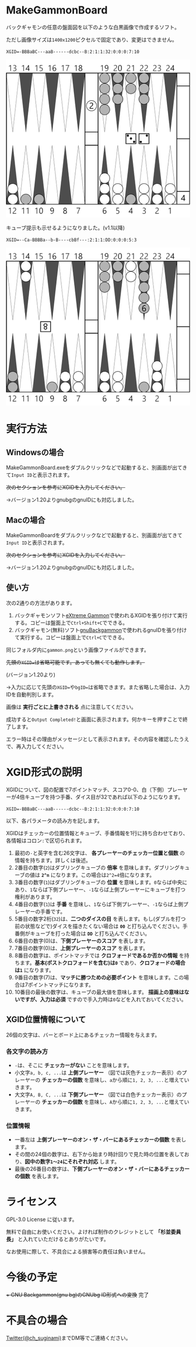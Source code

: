 # MakeGammonBoard
バックギャモンの任意の盤面図を以下のような白黒画像で作成するソフト。

ただし画像サイズは`1400x1200`ピクセルで固定であり、変更はできません。

`XGID=-BBBaBC---aaB------dcbc--B:2:1:1:32:0:0:0:7:10`

![board](gammon_sample.png)

キューブ提示も示せるようになりました。(v1.1以降)

`XGID=--Ca-BBBBa--b-B----cbBf---:2:1:1:DD:0:0:0:5:3`

![board2](gammon_sample2.png)

# 実行方法
## Windowsの場合
MakeGammonBoard.exeをダブルクリックなどで起動すると、別画面が出てきて`Input ID`と表示されます。

~~次のセクションを参考にXGIDを入力してください。~~

→バージョン1.20よりgnubgのgnuIDにも対応しました。

## Macの場合
MakeGammonBoardをダブルクリックなどで起動すると、別画面が出てきて`Input ID`と表示されます。

~~次のセクションを参考にXGIDを入力してください。~~

→バージョン1.20よりgnubgのgnuIDにも対応しました。

## 使い方
次の2通りの方法があります。

1. バックギャモンソフト[eXtreme Gammon](www.extremegammon.com)で使われるXGIDを張り付けて実行する。コピーは盤面上で`Ctrl+Shift+C`でできる。
2. バックギャモン(無料)ソフト[gnuBackgammon](https://www.gnu.org/software/gnubg/manual/)で使われるgnuIDを張り付けて実行する。コピーは盤面上で`Ctrl+C`でできる。

同じフォルダ内に`gammon.png`という画像ファイルができます。

~~先頭の`XGID=`は省略可能です。あっても無くても動作します。~~

(バージョン1.20より)

→入力に応じて先頭の`XGID=`や`bgID=`は省略できます。また省略した場合は、入力IDを自動判別します。

画像は **実行ごとに上書きされる** 点に注意してください。

成功すると`Output Completed!`と画面に表示されます。何かキーを押すことで終了します。

エラー時はその理由がメッセージとして表示されます。その内容を確認したうえで、再入力してください。

# XGID形式の説明
XGIDについて、図の配置で7ポイントマッチ、スコア0-0、白（下側）プレーヤーが4倍キューブを持つ手番、ダイス目が32であれば以下のようになります。

`XGID=-BBBaBC---aaB------dcbc--B:2:1:1:32:0:0:0:7:10`

以下、各パラメータの読み方を記します。

XGIDはチェッカーの位置情報とキューブ、手番情報を1行に持ち合わせており、各情報はコロン`:`で区切られます。

1. 最初の`-`と英字を含む26文字は、 **各プレーヤーのチェッカー位置と個数** の情報を持ちます。詳しくは後述。
2. 2番目の数字(`2`)はダブリングキューブの **倍率** を意味します。ダブリングキューブの値は **`2^n`** になります。この場合は`2^2=4`倍になります。
3. 3番目の数字(`1`)はダブリングキューブの **位置** を意味します。`0`ならば中央にあり、`1`ならば下側プレーヤー、`-1`ならば上側プレーヤーにキューブを打つ権利があります。
4. 4番目の数字(`1`)は **手番** を意味し、`1`ならば下側プレーヤー、`-1`ならば上側プレーヤーの手番です。
5. 5番目の数字2桁(`32`)は、**二つのダイスの目** を表します。もし(ダブルを打つ前の状態などで)ダイスを描きたくない場合は **`00`** と打ち込んでください。手番側がキューブを打った場合は **`DD`** と打ち込んでください。
6. 6番目の数字(0)は、**下側プレーヤーのスコア** を表します。
7. 7番目の数字(0)は、**上側プレーヤーのスコア** を表します。
8. 8番目の数字は、ポイントマッチでは **クロフォードであるか否かの情報** を持ちます。**基本(ポストクロフォードを含む)は`0`** であり、**クロフォードの場合は`1`** になります。
9. 9番目の数字(7)は、**マッチに勝つための必要ポイント** を意味します。この場合は7ポイントマッチになります。
10. 10番目の最後の数字は、キューブの最大値を意味します。 **描画上の意味はないですが、入力は必須** ですので手入力時は`0`などを入れておいてください。

## XGID位置情報について
26個の文字は、バーとボード上にあるチェッカー情報を与えます。

### 各文字の読み方
+ `-`は、そこに **チェッカーがない** ことを意味します。
+ 小文字`a, b, c, ...`は **上側プレーヤー** （図では灰色チェッカー表示）のプレーヤーの **チェッカーの個数** を意味し、`a`から順に`1, 2, 3, ...`と増えていきます。
+ 大文字`A, B, C, ...`は **下側プレーヤー** （図では白色チェッカー表示）のプレーヤーの **チェッカーの個数** を意味し、`A`から順に`1, 2, 3, ...`と増えていきます。

### 位置情報
+ 一番左は **上側プレーヤーのオン・ザ・バーにあるチェッカーの個数** を表します。
+ その間の24個の数字は、右下から始まり時計回りで見た時の位置を表しており、**図中の数字`1～24`にそれぞれ対応** します。
+ 最後の26番目の数字は、**下側プレーヤーのオン・ザ・バーにあるチェッカーの個数** を表します。

# ライセンス
GPL-3.0 License に従います。

無料で自由にお使いください。よければ制作のクレジットとして **「杉並委員長」** と入れていただけるとありがたいです。

なお使用に際して、不具合による損害等の責任は負いません。

# 今後の予定
~~+ GNU Backgammon(gnu bg)のGNUbg ID形式への変換~~     完了

# 不具合の場合
[Twitter(@ch_suginami)](https://twitter.com/ch_suginami)までDM等でご連絡ください。
